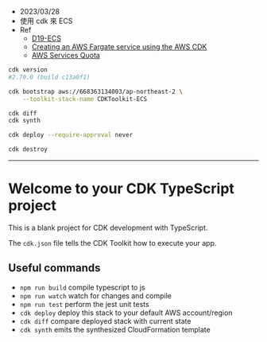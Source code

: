 
- 2023/03/28
- 使用 cdk 來 ECS
- Ref
    - [D19-ECS](https://ithelp.ithome.com.tw/articles/10248263)
    - [Creating an AWS Fargate service using the AWS CDK](https://docs.aws.amazon.com/cdk/v2/guide/ecs_example.html)
    - [AWS Services Quota](https://ap-northeast-2.console.aws.amazon.com/servicequotas/home/)

```bash
cdk version
#2.70.0 (build c13a0f1)

cdk bootstrap aws://668363134003/ap-northeast-2 \
    --toolkit-stack-name CDKToolkit-ECS

cdk diff
cdk synth

cdk deploy --require-approval never

cdk destroy
```

---------------------------------------------------------------------


# Welcome to your CDK TypeScript project

This is a blank project for CDK development with TypeScript.

The `cdk.json` file tells the CDK Toolkit how to execute your app.

## Useful commands

* `npm run build`   compile typescript to js
* `npm run watch`   watch for changes and compile
* `npm run test`    perform the jest unit tests
* `cdk deploy`      deploy this stack to your default AWS account/region
* `cdk diff`        compare deployed stack with current state
* `cdk synth`       emits the synthesized CloudFormation template
